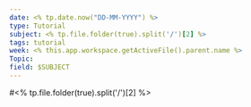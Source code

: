 ```yaml
---
date: <% tp.date.now("DD-MM-YYYY") %>
type: Tutorial
subject: <% tp.file.folder(true).split('/')[2] %>
tags: tutorial
week: <% this.app.workspace.getActiveFile().parent.name %>
Topic:
field: $SUBJECT
---
```

#<% tp.file.folder(true).split('/')[2] %>

